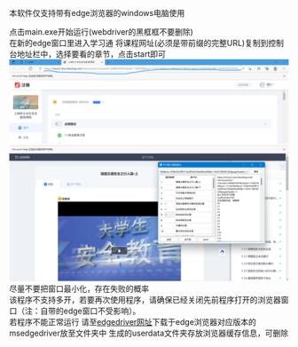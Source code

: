 本软件仅支持带有edge浏览器的windows电脑使用  

  
点击main.exe开始运行(webdriver的黑框框不要删除)  
在新的edge窗口里进入学习通
将课程网址(必须是带前缀的完整URL)复制到控制台地址栏中，选择要看的章节，点击start即可  
![](photoexample/kecheng.png)
![](photoexample/kongzhitai.png)
尽量不要把窗口最小化，存在失败的概率  
该程序不支持多开，若要再次使用程序，请确保已经关闭先前程序打开的浏览器窗口（注：自带的edge窗口不受影响）。  
若程序不能正常运行 请至[edgedriver网址](https://msedgewebdriverstorage.z22.web.core.windows.net)下载于edge浏览器对应版本的msedgedriver放至文件夹中
生成的userdata文件夹存放浏览器缓存信息，可删除